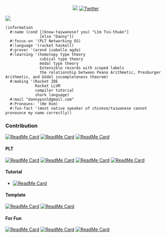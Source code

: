 <p align="center">
  <a href="https://github.com/dannypsnl?tab=followers"><img src="https://img.shields.io/github/followers/dannypsnl?style=social"></a>
  <a href="https://twitter.com/dannypsnl"><img src="https://img.shields.io/twitter/follow/dannypsnl?style=social" alt="Twitter"></a>
</p>

<img src="https://github-readme-stats.vercel.app/api?username=dannypsnl&show_icons=true&theme=prussian" />

```racket
(information
  #:name (cond [(know-taiwanese? you) "Lîm Tsú-thuàn"]
               [else "Danny"])
  #:focus-on '(PLT Networking OS)
  #:language '(racket haskell)
  #:prover '(arend isabelle agda)
  #:learning '(homotopy type theory
               cubical type theory
               modal type theory
               Extensible records with scoped labels
               the relationship between Peano Arithmetic, Presburger Arithmetic, and Gödel incompleteness theorem)
  #:making '(Racket IDE
             Racket LLVM
             compiler tutorial
             shark language)
  #:mail "dannypsnl@gmail.com"
  #:Pronouns: '(He Him)
  #:fun-fact '(most native speaker of chinese/taiwanese cannot pronounce my name correctly))
```

### Contribution

[![ReadMe Card](https://github-readme-stats.vercel.app/api/pin/?username=racket-tw&repo=sauron)](https://github.com/racket-tw/sauron)
[![ReadMe Card](https://github-readme-stats.vercel.app/api/pin/?username=llir&repo=llvm)](https://github.com/llir/llvm)
[![ReadMe Card](https://github-readme-stats.vercel.app/api/pin/?username=dannypsnl&repo=extend)](https://github.com/dannypsnl/extend)

#### PLT

[![ReadMe Card](https://github-readme-stats.vercel.app/api/pin/?username=dannypsnl&repo=plt-research)](https://github.com/dannypsnl/plt-research)
[![ReadMe Card](https://github-readme-stats.vercel.app/api/pin/?username=dannypsnl&repo=incr)](https://github.com/dannypsnl/incr)
[![ReadMe Card](https://github-readme-stats.vercel.app/api/pin/?username=dannypsnl&repo=controllable-refinement)](https://github.com/dannypsnl/controllable-refinement)
[![ReadMe Card](https://github-readme-stats.vercel.app/api/pin/?username=dannypsnl&repo=inductive)](https://github.com/dannypsnl/inductive)

#### Tutorial

- [![ReadMe Card](https://github-readme-stats.vercel.app/api/pin/?username=dannypsnl&repo=write-a-programming-language)](https://github.com/dannypsnl/write-a-programming-language)

#### Template

[![ReadMe Card](https://github-readme-stats.vercel.app/api/pin/?username=dannypsnl&repo=template-scribble-pdf)](https://github.com/dannypsnl/template-scribble-pdf)
[![ReadMe Card](https://github-readme-stats.vercel.app/api/pin/?username=dannypsnl&repo=racket-project)](https://github.com/dannypsnl/racket-project)

#### For Fun

[![ReadMe Card](https://github-readme-stats.vercel.app/api/pin/?username=dannypsnl&repo=raytracer)](https://github.com/dannypsnl/raytracer)
[![ReadMe Card](https://github-readme-stats.vercel.app/api/pin/?username=racket-tw&repo=cc)](https://github.com/racket-tw/cc)
[![ReadMe Card](https://github-readme-stats.vercel.app/api/pin/?username=dannypsnl&repo=little-scheme)](https://github.com/dannypsnl/little-scheme)
